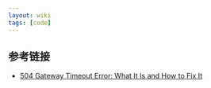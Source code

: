 ```yaml
---
layout: wiki
tags: [code]
---
```



## 参考链接

* [504 Gateway Timeout Error: What It Is and How to Fix It](https://airbrake.io/blog/http-errors/504-gateway-timeout-error)